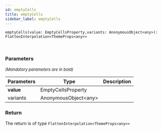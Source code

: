 ```yaml
---
id: emptyCells
title: emptyCells
sidebar_label: emptyCells
---
```


```tsx
emptyCells(value: EmptyCellsProperty,variants: AnonymousObject<any>): FlattenInterpolation<ThemeProps<any>>
```
<br/>



### Parameters

<font size="2"><i>(Mandatory parameters are in bold)</i></font>

| Parameters | Type | Description |
| --------- | ---- | ----------- |
| **value** | EmptyCellsProperty |  |
| variants | AnonymousObject<any\> |  |


### Return



The return is of type <code>FlattenInterpolation<ThemeProps<any\>\></code>
